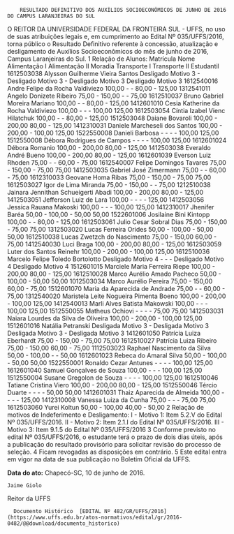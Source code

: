         RESULTADO DEFINITIVO DOS AUXÍLIOS SOCIOECONÔMICOS DE JUNHO DE 2016 DO CAMPUS LARANJEIRAS DO SUL  

O REITOR DA UNIVERSIDADE FEDERAL DA FRONTEIRA SUL - UFFS, no uso de suas atribuições legais e, em cumprimento ao Edital Nº 035/UFFS/2016, torna público o Resultado Definitivo referente à concessão, atualização e desligamento de Auxílios Socioeconômicos do mês de junho de 2016, Campus Laranjeiras do Sul. 1 Relação de Alunos: Matrícula Nome Alimentação I Alimentação II Moradia Transporte I Transporte II Estudantil 1612503038 Alysson Guilherme Vieira Santos Desligado Motivo 3 - Desligado Motivo 3 - Desligado Motivo 3 Desligado Motivo 3 1612540016 Andre Felipe da Rocha Valdiviezo 100,00 - - 80,00 - 125,00 1312541011 Angelo Donizete Ribeiro 75,00 - 150,00 - - 75,00 1612510037 Bruno Gabriel Moreira Mariano 100,00 - - 80,00 - 125,00 1412601010 Cesia Katherine da Rocha Valdiviezo 100,00 - - - 100,00 125,00 1612503054 Cíntia Izabel Vienc Hilatchuk 100,00 - - 80,00 - 125,00 1512503048 Daiane Bovaroli 100,00 - 200,00 80,00 - 125,00 1412310031 Daniele Marcheseli dos Santos 100,00 - 200,00 - 100,00 125,00 1522550008 Danieli Barbosa - - - - 100,00 125,00 1512550008 Débora Rodrigues de Campos - - - - 100,00 125,00 1612601024 Débora Romanio 100,00 - 200,00 80,00 - 125,00 1412503038 Everaldo André Bueno 100,00 - 200,00 80,00 - 125,00 1612601039 Everson Luiz Rhoden 75,00 - - 60,00 - 75,00 1612540007 Felipe Domingos Tavares 75,00 - 150,00 - 75,00 75,00 1412503035 Gabriel José Zimermann 75,00 - - 60,00 - 75,00 1612310033 Geovane Homa Ribas 75,00 - 150,00 - 75,00 75,00 1612503027 Igor de Lima Miranda 75,00 - 150,00 - - 75,00 1212510038 Jainara Jennithan Schueigerti Abadi 100,00 - 200,00 80,00 - 125,00 1412503051 Jefferson Luiz de Lara 100,00 - - - - 125,00 1412503056 Jessica Rauana Makoski 100,00 - - - 100,00 125,00 1412310017 Jhenifer Baréa 50,00 - 100,00 - 50,00 50,00 1522601006 Josilaine Bini Kintopp 100,00 - - 80,00 - 125,00 1612503061 Julio Cesar Sobral Dias 75,00 - 150,00 - 75,00 75,00 1312503020 Lucas Ferreira Orides 50,00 - 100,00 - 50,00 50,00 1612510038 Lucas Zwetzch do Nascimento 75,00 - 150,00 60,00 - 75,00 1412540030 Luci Braga 100,00 - 200,00 80,00 - 125,00 1612503059 Luter dos Santos Reinehr 100,00 - 200,00 - 100,00 125,00 1612510036 Marcelo Felipe Toledo Bortolotto Desligado Motivo 4 - - - Desligado Motivo 4 Desligado Motivo 4 1512601015 Marciele Maria Ferreira Riepe 100,00 - 200,00 80,00 - 125,00 1612510028 Marco Aurélio Amado Pacheco 50,00 - 100,00 - 50,00 50,00 1012503034 Marco Aurélio Pereira 75,00 - 150,00 60,00 - 75,00 1512601070 Maria da Aparecida de Andrade 75,00 - - 60,00 - 75,00 1312540020 Maristela Leite Nogueira Pimenta Boeno 100,00 - 200,00 - 100,00 125,00 1412540013 Marli Alves Batista Makowski 100,00 - - - 100,00 125,00 1512550055 Matheus Ochiovi - - - - 75,00 75,00 1412503031 Naiara Lourdes da Silva de Oliveira 100,00 - 200,00 - 100,00 125,00 1512601016 Natália Petranski Desligada Motivo 3 - Desligada Motivo 3 Desligada Motivo 3 - Desligada Motivo 3 1412601050 Patrícia Luiza Eberhardt 75,00 - 150,00 - 75,00 75,00 1612510027 Patrícia Luiza Ribeiro 75,00 - 150,00 60,00 - 75,00 1112503023 Raphael Nascimento da Silva 50,00 - 100,00 - - 50,00 1612601023 Rebeca do Amaral Silva 50,00 - 100,00 - 50,00 50,00 1522550001 Ronaldo Cezar Antunes - - - - 100,00 125,00 1612601040 Samuel Gonçalves de Souza 100,00 - - - 100,00 125,00 1512550004 Susane Gregolon de Souza - - - - 100,00 125,00 1612510046 Tatiane Cristina Viero 100,00 - 200,00 80,00 - 125,00 1512550046 Tércio Duarte - - - - 50,00 50,00 1412601031 Thaiz Aparecida de Almeida 100,00 - - - - 125,00 1412310008 Vanessa Luiza da Cunha 75,00 - - - 75,00 75,00 1612503060 Yurei Koltun 50,00 - 100,00 40,00 - 50,00 2 Relação de motivos de Indeferimento e Desligamento: I - Motivo 1: Item 5.2.V do Edital Nº 035/UFFS/2016. II - Motivo 2: Item 2.1.I do Edital Nº 035/UFFS/2016. III - Motivo 3: Item 9.1.5 do Edital Nº 035/UFFS/2016 3 Conforme previsto no edital Nº 035/UFFS/2016, o estudante terá o prazo de dois dias úteis, após a publicação do resultado provisório para solicitar revisão do processo de seleção. 4 Ficam revogadas as disposições em contrário. 5 Este edital entra em vigor na data de sua publicação no Boletim Oficial da UFFS.

   **Data do ato:** Chapecó-SC, 10 de junho de 2016.   
 

    Jaime Giolo   
 Reitor da UFFS 

      Documento Histórico  [EDITAL Nº 482/GR/UFFS/2016](https://www.uffs.edu.br/atos-normativos/edital/gr/2016-0482/@@download/documento_historico)     
      